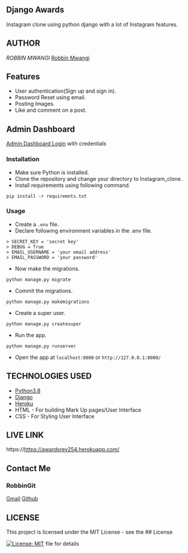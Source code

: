 ## Django Awards
Instagram clone using python django with a lot of Instagram features.

## AUTHOR 
*ROBBIN MWANGI*
[Robbin Mwangi](https://github.com/RobbinGIT)

## Features
- User authentication(Sign up and sign in).
- Password Reset using email.
- Posting Images.
- Like and comment on a post.

## Admin Dashboard

[Admin Dashboard Login](https://awardsrev254.herokuapp.com/admin/)  with credentials

### Installation
- Make sure Python is installed.
- Clone the repository and change your directory to Instagram_clone.
- Install requirements using following command.

```
pip install -r requiremnts.txt
```

### Usage
- Create a ``.env`` file.
- Declare following environment variables in the .env file.
```
> SECRET_KEY = 'secret key'
> DEBUG = True
> EMAIL_USERNAME = 'your email address'
> EMAIL_PASSWORD = 'your password' 
```
- Now make the migrations.
```
python manage.py migrate
```
- Commit the migrations.
```
python manage.py makemigrations
```
- Create a super user.
```
python manage.py createsuper
```
- Run the app.
```
python manage.py runserver
```
- Open the app at `localhost:8000` or `http://127.0.0.1:8000/`

## TECHNOLOGIES USED 
* [Python3.8](https://www.python.org/)
* [Django](https://docs.djangoproject.com)
* [Heroku](https://heroku.com)
* HTML - For building Mark Up pages/User Interface
* CSS - For Styling User Interface

## LIVE LINK
https://https://awardsrev254.herokuapp.com/

## Contact Me 
### RobbinGit
[Gmail](robbingithimbo@gmail.com)
[Github](https://github.com/RobbinGIT)

## LICENSE 

This project is licensed under the MIT License - see the ## License

[![License: MIT](https://img.shields.io/badge/License-MIT-yellow.svg)](LICENSE) file for details